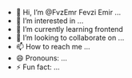 - 👋 Hi, I’m @FvzEmr Fevzi Emir ...
- 👀 I’m interested in ...
- 🌱 I’m currently learning frontend
- 💞️ I’m looking to collaborate on ...
- 📫 How to reach me ...
- 😄 Pronouns: ...
- ⚡ Fun fact: ...

<!---
FvzEmr/FvzEmr is a ✨ special ✨ repository because its `README.md` (this file) appears on your GitHub profile.
You can click the Preview link to take a look at your changes.
--->
